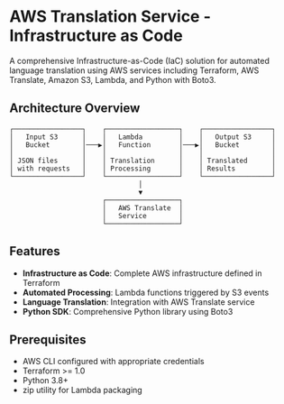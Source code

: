 # AWS Translation Service - Infrastructure as Code

A comprehensive Infrastructure-as-Code (IaC) solution for automated language translation using AWS services including Terraform, AWS Translate, Amazon S3, Lambda, and Python with Boto3.

##  Architecture Overview

```
┌─────────────────┐    ┌──────────────────┐    ┌─────────────────┐
│   Input S3      │    │   Lambda         │    │   Output S3     │
│   Bucket        │───▶│   Function       │───▶│   Bucket        │
│                 │    │                  │    │                 │
│ JSON files      │    │ Translation      │    │ Translated      │
│ with requests   │    │ Processing       │    │ Results         │
└─────────────────┘    └──────────────────┘    └─────────────────┘
                                │
                                ▼
                       ┌──────────────────┐
                       │   AWS Translate  │
                       │   Service        │
                       └──────────────────┘
```

##  Features

- **Infrastructure as Code**: Complete AWS infrastructure defined in Terraform
- **Automated Processing**: Lambda functions triggered by S3 events
- **Language Translation**: Integration with AWS Translate service
- **Python SDK**: Comprehensive Python library using Boto3

##  Prerequisites

- AWS CLI configured with appropriate credentials
- Terraform >= 1.0
- Python 3.8+
- zip utility for Lambda packaging
